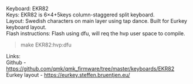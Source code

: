 Keyboard: EKR82  
Keys: EKR82 is 6×4+5keys column-staggered split keyboard.  
Layout: Swedish characters on main layer using tap dance. Built for Eurkey keyboard layout.  
Flash instructions: Flash using dfu, will req the hvp user space to compile.

> make EKR82:hvp:dfu

Links:  
Github - https://github.com/qmk/qmk_firmware/tree/master/keyboards/EKR82  
Eurkey layout - https://eurkey.steffen.bruentjen.eu/
